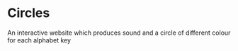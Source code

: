 # Circles
An interactive website which produces sound and a circle of different colour for each alphabet key 
